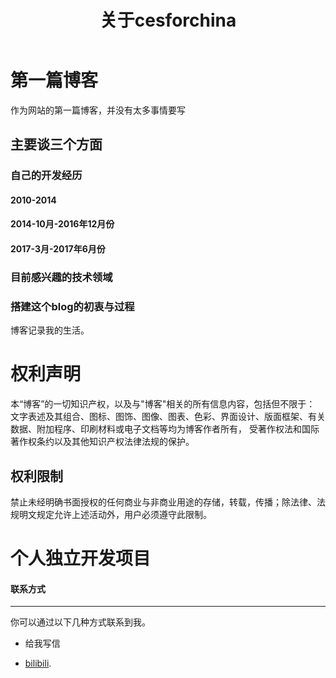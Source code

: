 ﻿---
layout: blog
title: 关于cesforchina
description: "关于cesforchina博客角落自述"
data: 2019-05-11 12:04:11
tags:
- cesforchina
- 简述
- 关于
redirect_from:
  - /about/
---





# 第一篇博客

作为网站的第一篇博客，并没有太多事情要写


## 主要谈三个方面

### 自己的开发经历

#### 2010-2014



#### 2014-10月-2016年12月份



#### 2017-3月-2017年6月份


### 目前感兴趣的技术领域



### 搭建这个blog的初衷与过程

博客记录我的生活。




# 权利声明

本“博客”的一切知识产权，以及与"博客"相关的所有信息内容，包括但不限于： 文字表述及其组合、图标、图饰、图像、图表、色彩、界面设计、版面框架、有关数据、附加程序、印刷材料或电子文档等均为博客作者所有， 受著作权法和国际著作权条约以及其他知识产权法律法规的保护。

## 权利限制

禁止未经明确书面授权的任何商业与非商业用途的存储，转载，传播；除法律、法规明文规定允许上述活动外，用户必须遵守此限制。


# 个人独立开发项目






#### 联系方式
******

你可以通过以下几种方式联系到我。


* <a target="_blank" href="http://mail.qq.com/cgi-bin/qm_share?t=qm_mailme&email=kKGpp6KjpKOgoqbQ4eG_8--9" style="text-decoration:none;">给我写信</a>

* [bilibili](https://space.bilibili.com/277718516).
